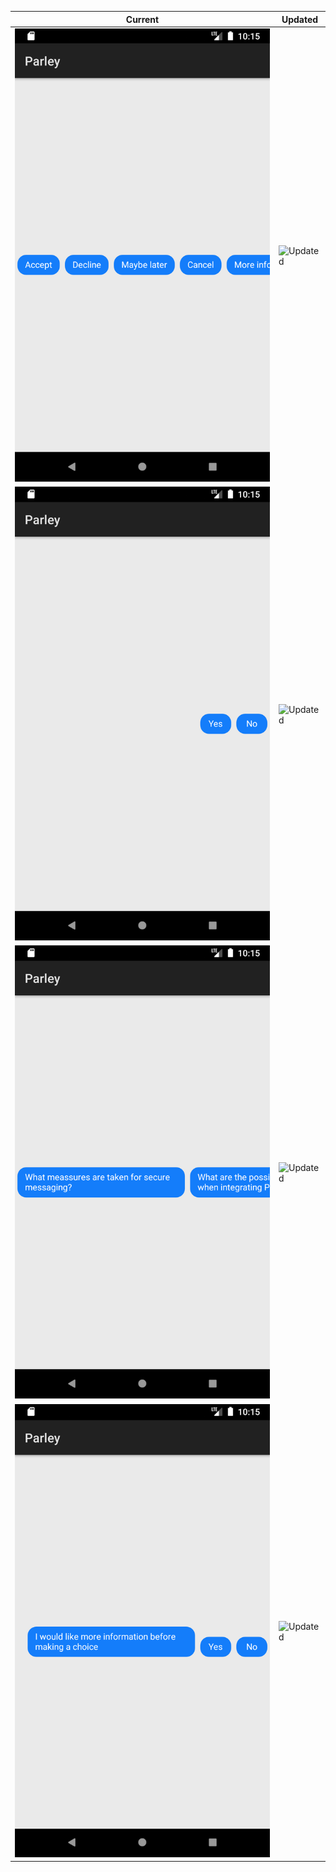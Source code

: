 Current | Updated
-- | --
![Current](Current/Suggestions-Full.png) | ![Updated](Update/Suggestions-Full.png)
![Current](Current/Suggestions-Small.png) | ![Updated](Update/Suggestions-Small.png)
![Current](Current/Suggestions-Multiline.png) | ![Updated](Update/Suggestions-Multiline.png)
![Current](Current/Suggestions-DifferentSizes.png) | ![Updated](Update/Suggestions-DifferentSizes.png)